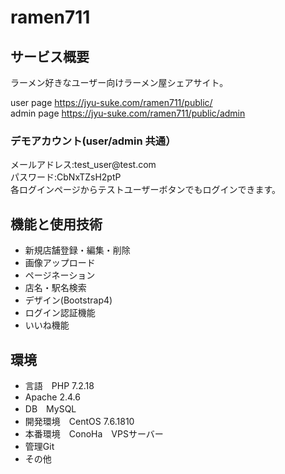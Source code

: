 <h1>ramen711</h1>

<h2>サービス概要</h2>
ラーメン好きなユーザー向けラーメン屋シェアサイト。

user page
https://jyu-suke.com/ramen711/public/<br>
admin page
https://jyu-suke.com/ramen711/public/admin

<div>
 <h3>デモアカウント(user/admin 共通）</h3>
  メールアドレス:test_user@test.com<br>
  パスワード:CbNxTZsH2ptP<br>
  各ログインページからテストユーザーボタンでもログインできます。
</div>

<h2>機能と使用技術</h2>
<ul>
<li>新規店舗登録・編集・削除</li>
<li>画像アップロード</li>
<li>ページネーション</li>
<li>店名・駅名検索</li>
<li>デザイン(Bootstrap4)</li>
<li>ログイン認証機能</li>
<li>いいね機能</li>
</ul>

<h2>環境</h2>
<ul>
<li>言語　PHP 7.2.18</li>
<li>Apache 2.4.6</li>
<li>DB　MySQL</li>
<li>開発環境　CentOS 7.6.1810</li>
<li>本番環境　ConoHa　VPSサーバー</li>
<li>管理Git</li> 
<li>その他</li>
</ul>
